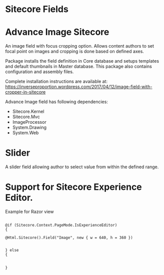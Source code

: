 # Sitecore Fields

# Advance Image Sitecore
An image field with focus cropping option. Allows content authors to set focal point on images and cropping is done based on defined axes.

Package installs the field definition in Core database and setups templates and default thumbnails in Master database. This package also contains configuration and assembly files.

Complete installation instructions are available at:
https://inverseproportion.wordpress.com/2017/04/12/image-field-with-cropper-in-sitecore

Advance Image field has following dependencies:
- Sitecore.Kernel
- Sitecore.Mvc
- ImageProcessor
- System.Drawing
- System.Web

# Slider
A slider field allowing author to select value from within the defined range.

# Support for Sitecore Experience Editor.
Example for Razor view

<pre><code>
@if (Sitecore.Context.PageMode.IsExperienceEditor)
{
<p>@Html.Sitecore().Field("Image", new { w = 640, h = 360 })</p>
} else
{
<picture class="picture-component responsive lazy whatever">
<img data-src="@SitecoreExtensions.GenerateAdvancedImageFieldSrc(Model.ID, "Image", 640, 360)" class="lazyload">
</picture>
}
</code></pre>
